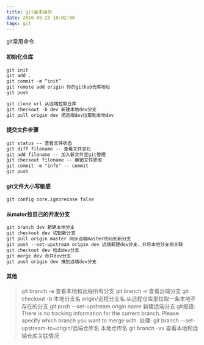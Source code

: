 ```yaml
---
title: git基本操作
date: 2016-06-25 10:02:00
tags: git
---
```


git常用命令
<!--more-->
#### 初始化仓库
```txt
git init
git add .
git commit -m “init”
git remote add origin 你的github仓库地址
git push
```
```txt
git clone url 从远端拉取仓库
git checkout -b dev 新建本地dev分支
git pull origin dev 把远端dev拉取到本地dev
```
#### 提交文件步骤
```txt
git status -- 查看文件状态
git diff filename -- 查看文件变化
git add filename -- 加入新文件至git管理
git checkout filename -- 撤销文件更改
git commit -m "info" -- commit
git push
```
#### git文件大小写敏感
```txt
git config core.ignorecase false 
```
#### 从mater拉自己的开发分支
~~~txt
git branch dev 新建本地分支
git checkout dev 切到新分支
git pull origin master 同步远端master代码到新分支
git push --set-upstream origin dev 远端新建dev分支，并将本地分支相关联
git checkout dev 检出dev分支
git merge dev 合并dev分支
git push origin dev 推到远端dev分支
~~~
#### 其他
> git branch -a 查看本地和远程所有分支
> git branch -r 查看远端分支
> git checkout -b 本地分支名 origin/远程分支名 从远程仓库里拉取一条本地不存在的分支
> git push --set-upstream origin name 新建远端分支
> git报错:
There is no tracking information for the current branch.
Please specify which branch you want to merge with.
处理:
git branch --set-upstream-to=origin/远端仓库名 本地仓库名
git branch -vv 查看本地和远端仓库关联情况

